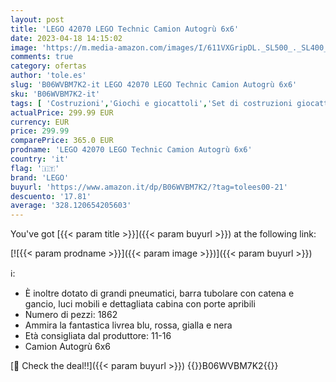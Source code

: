 ```yaml
---
layout: post
title: 'LEGO 42070 LEGO Technic Camion Autogrù 6x6'
date: 2023-04-18 14:15:02
image: 'https://m.media-amazon.com/images/I/611VXGripDL._SL500_._SL400_.jpg'
comments: true
category: ofertas
author: 'tole.es'
slug: 'B06WVBM7K2-it LEGO 42070 LEGO Technic Camion Autogrù 6x6'
sku: 'B06WVBM7K2-it'
tags: [ 'Costruzioni','Giochi e giocattoli','Set di costruzioni giocattolo','lego','🇮🇹', ]
actualPrice: 299.99 EUR
currency: EUR
price: 299.99
comparePrice: 365.0 EUR
prodname: 'LEGO 42070 LEGO Technic Camion Autogrù 6x6'
country: 'it'
flag: '🇮🇹'
brand: 'LEGO'
buyurl: 'https://www.amazon.it/dp/B06WVBM7K2/?tag=tolees00-21'
descuento: '17.81'
average: '328.120654205603'
---
```


You've got [{{< param title >}}]({{< param buyurl >}}) at the following link:

[![{{< param prodname >}}]({{< param image >}})]({{< param buyurl >}})

ℹ️:

- È inoltre dotato di grandi pneumatici, barra tubolare con catena e gancio, luci mobili e dettagliata cabina con porte apribili
- Numero di pezzi: 1862
- Ammira la fantastica livrea blu, rossa, gialla e nera
- Età consigliata dal produttore: 11-16
- Camion Autogrù 6x6

[🛒 Check the deal!!]({{< param buyurl >}})
{{<world>}}B06WVBM7K2{{</world>}}
